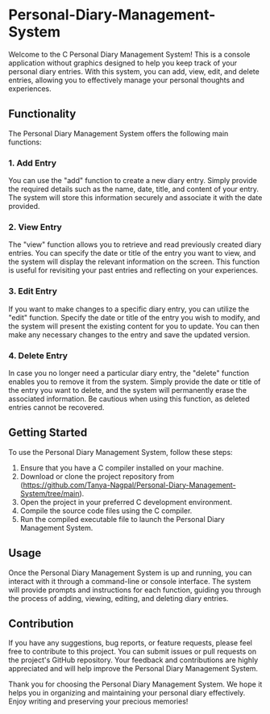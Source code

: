 # Personal-Diary-Management-System

Welcome to the C Personal Diary Management System! This is a console application without graphics designed to help you keep track of your personal diary entries. With this system, you can add, view, edit, and delete entries, allowing you to effectively manage your personal thoughts and experiences.

## Functionality

The Personal Diary Management System offers the following main functions:

### 1. Add Entry

You can use the "add" function to create a new diary entry. Simply provide the required details such as the name, date, title, and content of your entry. The system will store this information securely and associate it with the date provided.

### 2. View Entry

The "view" function allows you to retrieve and read previously created diary entries. You can specify the date or title of the entry you want to view, and the system will display the relevant information on the screen. This function is useful for revisiting your past entries and reflecting on your experiences.

### 3. Edit Entry

If you want to make changes to a specific diary entry, you can utilize the "edit" function. Specify the date or title of the entry you wish to modify, and the system will present the existing content for you to update. You can then make any necessary changes to the entry and save the updated version.

### 4. Delete Entry

In case you no longer need a particular diary entry, the "delete" function enables you to remove it from the system. Simply provide the date or title of the entry you want to delete, and the system will permanently erase the associated information. Be cautious when using this function, as deleted entries cannot be recovered.

## Getting Started

To use the Personal Diary Management System, follow these steps:

1. Ensure that you have a C compiler installed on your machine.
2. Download or clone the project repository from (https://github.com/Tanya-Nagpal/Personal-Diary-Management-System/tree/main).
3. Open the project in your preferred C development environment.
4. Compile the source code files using the C compiler.
5. Run the compiled executable file to launch the Personal Diary Management System.

## Usage

Once the Personal Diary Management System is up and running, you can interact with it through a command-line or console interface. The system will provide prompts and instructions for each function, guiding you through the process of adding, viewing, editing, and deleting diary entries.

## Contribution

If you have any suggestions, bug reports, or feature requests, please feel free to contribute to this project. You can submit issues or pull requests on the project's GitHub repository. Your feedback and contributions are highly appreciated and will help improve the Personal Diary Management System.


Thank you for choosing the Personal Diary Management System. We hope it helps you in organizing and maintaining your personal diary effectively. Enjoy writing and preserving your precious memories!
